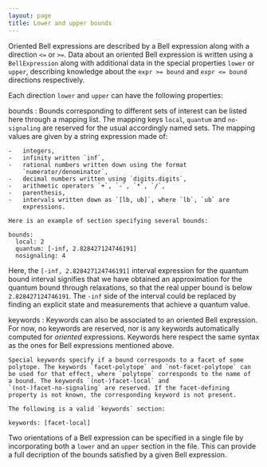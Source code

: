 ```yaml
---
layout: page
title: Lower and upper bounds
---
```


Oriented Bell expressions are described by a Bell expression along with
a direction `<=` or `>=`. Data about an oriented Bell expression is
written using a `BellExpression` along with additional data in the
special properties `lower` or `upper`, describing knowledge about the
`expr >= bound` and `expr <= bound` directions respectively.

Each direction `lower` and `upper` can have the following properties:

bounds
:   Bounds corresponding to different sets of interest can be listed
    here through a mapping list. The mapping keys `local`, `quantum` and
    `no-signaling` are reserved for the usual accordingly named sets.
    The mapping values are given by a string expression made of:

    -   integers,
    -   infinity written `inf`,
    -   rational numbers written down using the format
        `numerator/denominator`,
    -   decimal numbers written using `digits.digits`,
    -   arithmetic operators `+`, `-`, `*`, `/`,
    -   parenthesis,
    -   intervals written down as `[lb, ub]`, where `lb`, `ub` are
        expressions.

    Here is an example of section specifying several bounds:

~~~~ {.sourceCode .yaml}
bounds:
  local: 2
  quantum: [-inf, 2.828427124746191]
  nosignaling: 4
~~~~

Here, the `[-inf, 2.828427124746191]` interval expression for the
quantum bound interval signifies that we have obtained an approximation
for the quantum bound through relaxations, so that the real upper bound
is below `2.828427124746191`. The `-inf` side of the interval could be
replaced by finding an explicit state and measurements that achieve a
quantum value.

keywords
:   Keywords can also be associated to an oriented Bell expression. For
    now, no keywords are reserved, nor is any keywords automatically
    computed for *oriented* expressions. Keywords here respect the same
    syntax as the ones for Bell expressions mentioned above.

    Special keywords specify if a bound corresponds to a facet of some
    polytope. The keywords `facet-polytope` and `not-facet-polytope` can
    be used for that effect, where `polytope` corresponds to the name of
    a bound. The keywords `(not-)facet-local` and
    `(not-)facet-no-signaling` are reserved. If the facet-defining
    property is not known, the corresponding keyword is not present.

    The following is a valid `keywords` section:

~~~~ {.sourceCode .yaml}
keywords: [facet-local]
~~~~

Two orientations of a Bell expression can be specified in a single file
by incorporating both a `lower` and an `upper` section in the file. This
can provide a full decription of the bounds satisfied by a given Bell
expression.
